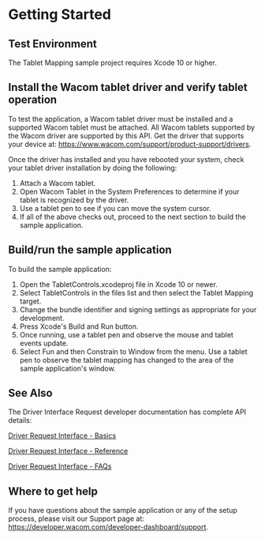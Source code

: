 # Getting Started

## Test Environment
The Tablet Mapping sample project requires Xcode 10 or higher.

## Install the Wacom tablet driver and verify tablet operation
To test the application, a Wacom tablet driver must be installed and a supported Wacom tablet must be attached. All Wacom tablets supported by the Wacom driver are supported by this API. Get the driver that supports your device at: https://www.wacom.com/support/product-support/drivers.  

Once the driver has installed and you have rebooted your system, check your tablet driver installation by doing the following:

1. Attach a Wacom tablet.
1. Open Wacom Tablet in the System Preferences to determine if your tablet is recognized by the driver.
1. Use a tablet pen to see if you can move the system cursor.
1. If all of the above checks out, proceed to the next section to build the sample application.

## Build/run the sample application
To build the sample application:

1. Open the TabletControls.xcodeproj file in Xcode 10 or newer.
2. Select TabletControls in the files list and then select the Tablet Mapping target.
3. Change the bundle identifier and signing settings as appropriate for your development.
4. Press Xcode's Build and Run button.
5. Once running, use a tablet pen and observe the mouse and tablet events update.
5. Select Fun and then Constrain to Window from the menu. Use a tablet pen to observe the tablet mapping has changed to the area of the sample application's window.

<a name="dri-see-also"></a>
## See Also  

The Driver Interface Request developer documentation has complete API details:

[Driver Request Interface - Basics](https://developer-docs.wacom.com/wacom-device-api/docs/dri-basics)

[Driver Request Interface - Reference](https://developer-docs.wacom.com/wacom-device-api/docs/dri-reference)

[Driver Request Interface - FAQs](https://developer-docs.wacom.com/wacom-device-api/docs/dri-faqs)


## Where to get help
If you have questions about the sample application or any of the setup process, please visit our Support page at: https://developer.wacom.com/developer-dashboard/support.